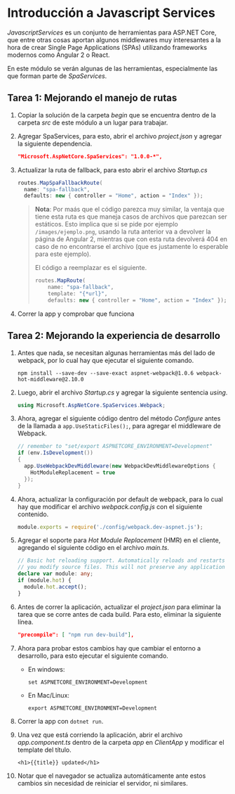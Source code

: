 # Introducción a Javascript Services

_JavascriptServices_ es un conjunto de herramientas para ASP.NET Core, que entre otras cosas aportan algunos middlewares muy interesantes a la hora de crear Single Page Applications (SPAs) utilizando frameworks modernos como Angular 2 o React.

En este módulo se verán algunas de las herramientas, especialmente las que forman parte de _SpaServices_.

## Tarea 1: Mejorando el manejo de rutas

1. Copiar la solución de la carpeta _begin_ que se encuentra dentro de la carpeta _src_ de este módulo a un lugar para trabajar.

1. Agregar SpaServices, para esto, abrir el archivo _project.json_ y agregar la siguiente dependencia.

    ```json
    "Microsoft.AspNetCore.SpaServices": "1.0.0-*",
    ```

1. Actualizar la ruta de fallback, para esto abrir el archivo _Startup.cs_ 

    ```csharp
    routes.MapSpaFallbackRoute(
      name: "spa-fallback",
      defaults: new { controller = "Home", action = "Index" });
    ```

    > **Nota**: Por maás que el código parezca muy similar, la ventaja que tiene esta ruta es que maneja casos de archivos que parezcan ser estáticos. Esto implica que si se pide por ejemplo `/images/ejemplo.png`, usando la ruta anterior va a devolver la página de Angular 2, mientras que con esta ruta devolverá 404 en caso de no encontrarse el archivo (que es justamente lo esperable para este ejemplo).
    >
    > El código a reemplazar es el siguiente.
    > 
    > ```csharp
    > routes.MapRoute(
    >     name: "spa-fallback",
    >     template: "{*url}",
    >     defaults: new { controller = "Home", action = "Index" });
    > ```

1. Correr la app y comprobar que funciona

## Tarea 2: Mejorando la experiencia de desarrollo

1. Antes que nada, se necesitan algunas herramientas más del lado de webpack, por lo cual hay que ejecutar el siguiente comando.

    ```
    npm install --save-dev --save-exact aspnet-webpack@1.0.6 webpack-hot-middleware@2.10.0
    ```

1. Luego, abrir el archivo _Startup.cs_ y agregar la siguiente sentencia _using_.

    ```csharp
    using Microsoft.AspNetCore.SpaServices.Webpack;
    ```

1. Ahora, agregar el siguiente código dentro del método _Configure_ antes de la llamada a `app.UseStaticFiles();`, para agregar el middleware de Webpack.

    ```csharp
    // remember to "set/export ASPNETCORE_ENVIRONMENT=Development"
    if (env.IsDevelopment()) 
    {
      app.UseWebpackDevMiddleware(new WebpackDevMiddlewareOptions {
        HotModuleReplacement = true
      });
    }
    ```

1. Ahora, actualizar la configuración por default de webpack, para lo cual hay que modificar el archivo _webpack.config.js_ con el siguiente contenido.

    ```js
    module.exports = require('./config/webpack.dev-aspnet.js');
    ```

1. Agregar el soporte para _Hot Module Replacement_ (HMR) en el cliente, agregando el siguiente código en el archivo _main.ts_.

    ```typescript
    // Basic hot reloading support. Automatically reloads and restarts the Angular 2 app each time
    // you modify source files. This will not preserve any application state other than the URL.
    declare var module: any;
    if (module.hot) {
      module.hot.accept();
    }
    ```

1. Antes de correr la aplicación, actualizar el _project.json_ para eliminar la tarea que se corre antes de cada build. Para esto, eliminar la siguiente línea.

    ```json
    "precompile": [ "npm run dev-build"],
    ```

1. Ahora para probar estos cambios hay que cambiar el entorno a desarrollo, para esto ejecutar el siguiente comando.

    - En windows:

        ```
        set ASPNETCORE_ENVIRONMENT=Development
        ```

    - En Mac/Linux:

        ```
        export ASPNETCORE_ENVIRONMENT=Development
        ```

1. Correr la app con `dotnet run`.

1. Una vez que está corriendo la aplicación, abrir el archivo _app.component.ts_ dentro de la carpeta _app_ en _ClientApp_ y modificar el template del título.

    ```
    <h1>{{title}} updated</h1>
    ```

1. Notar que el navegador se actualiza automáticamente ante estos cambios sin necesidad de reiniciar el servidor, ni similares.
